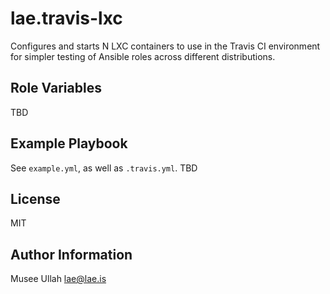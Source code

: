 lae.travis-lxc
=========

Configures and starts N LXC containers to use in the Travis CI environment for
simpler testing of Ansible roles across different distributions.


Role Variables
--------------
TBD


Example Playbook
----------------

See `example.yml`, as well as `.travis.yml`. TBD

License
-------

MIT

Author Information
------------------

Musee Ullah <lae@lae.is>
